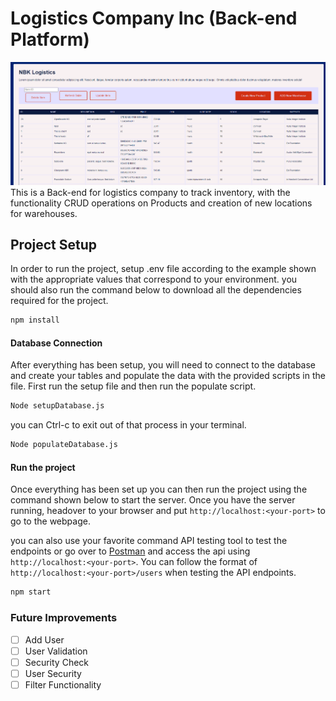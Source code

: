 # Logistics Company Inc (Back-end Platform)
<img src="https://raw.githubusercontent.com/NahomBefekadu/NBK-Logistics/master/public/images/logistics.png">
This is a Back-end for logistics company to track inventory, with the functionality CRUD operations on Products and creation of new locations for warehouses.

## Project Setup

In order to run the project, setup .env file according to the example shown with the appropriate values that correspond to your environment. you should also run the command below to download all the dependencies required for the project.

```bash
npm install
```

#### Database Connection

After everything has been setup, you will need to connect to the database and create your tables and populate the data with the provided scripts in the file. First run the setup file and then run the populate script.

```bash
Node setupDatabase.js
```

you can Ctrl-c to exit out of that process in your terminal.

```bash
Node populateDatabase.js
```

#### Run the project

Once everything has been set up you can then run the project using the command shown below to start the server. Once you have the server running, headover to your browser and put `http://localhost:<your-port>` to go to the webpage.

you can also use your favorite command API testing tool to test the endpoints or go over to [Postman](https://www.postman.com/ "Postman's Homepage") and access the api using `http://localhost:<your-port>`.
You can follow the format of `http://localhost:<your-port>/users` when testing the API endpoints.

```bash
npm start
```

### Future Improvements
- [ ] Add User
- [ ] User Validation
- [ ] Security Check
- [ ] User Security
- [ ] Filter Functionality
